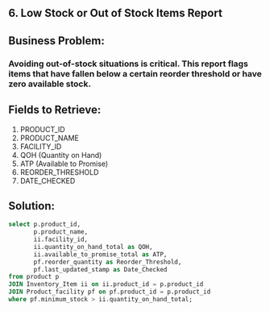 ## 6. Low Stock or Out of Stock Items Report
## Business Problem:
### Avoiding out-of-stock situations is critical. This report flags items that have fallen below a certain reorder threshold or have zero available stock.

## Fields to Retrieve:

1. PRODUCT_ID
2. PRODUCT_NAME
3. FACILITY_ID
4. QOH (Quantity on Hand)
5. ATP (Available to Promise)
6. REORDER_THRESHOLD
7. DATE_CHECKED

## Solution:
```sql
select p.product_id,
       p.product_name,
       ii.facility_id,
       ii.quantity_on_hand_total as QOH,
       ii.available_to_promise_total as ATP,
       pf.reorder_quantity as Reorder_Threshold,
       pf.last_updated_stamp as Date_Checked
from product p
JOIN Inventory_Item ii on ii.product_id = p.product_id
JOIN Product_facility pf on pf.product_id = p.product_id
where pf.minimum_stock > ii.quantity_on_hand_total;

```
